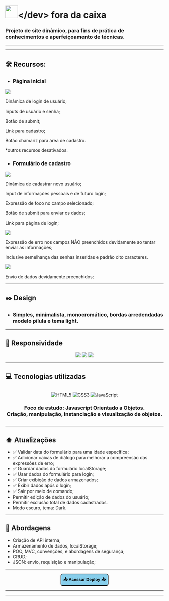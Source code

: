 <h1><span><img src="img/Brand/dev-icone.png" width="40"></span>&lt;/dev&gt; fora da caixa</h1>

 
### Projeto de site dinâmico, para fins de prática de conhecimentos e aperfeiçoamento de técnicas.

----


----

## 🛠️ Recursos:
- ### Página inicial
![](img/show/pg-inicial.jpg)

Dinâmica de login de usuário;

Inputs de usuário e senha;

Botão de submit;

Link para cadastro;

Botão chamariz para área de cadastro.

*outros recursos desativados. 

- ### Formulário de cadastro
![](img/show/pg-form.jpg)

Dinâmica de cadastrar novo usuário;

Input de informações pessoais e de futuro login;

Expressão de foco no campo selecionado;

Botão de submit para enviar os dados;

Link para página de login;

![](img/show/erro.jpg)

Expressão de erro nos campos NÃO preenchidos devidamente ao tentar enviar as informações;

Inclusive semelhança das senhas inseridas e padrão oito caracteres.

![](img/show/envio.jpg)

Envio de dados devidamente preenchidos;

----

## ✒️ Design
- ### Simples, minimalista, monocromático, bordas arredendadas modelo pílula e tema light.

----

## 📱 Responsividade

<div align="center">

![](img/show/mobile1.jpg)
![](img/show/mobile2.jpg)
![](img/show/mobile3.jpg)

</div>

----

## 💻 Tecnologias utilizadas


<div align="center" style="margin:2em 0">


![HTML5](https://img.shields.io/badge/html5-%23E34F26.svg?style=for-the-badge&logo=html5&logoColor=white) ![CSS3](https://img.shields.io/badge/css3-%231572B6.svg?style=for-the-badge&logo=css3&logoColor=white) ![JavaScript](https://img.shields.io/badge/javascript-%23323330.svg?style=for-the-badge&logo=javascript&logoColor=%23F7DF1E)

### Foco de estudo: Javascript Orientado a Objetos. <br> Criação, manipulação, instanciação e visualização de objetos.

</div>

----

## ⬆️ Atualizações

- ✅ Validar data do formulário para uma idade específica;
- ✅ Adicionar caixas de diálogo para melhorar a compreensão das expressões de erro;
- ✅ Guardar dados do formulário localStorage;
- ✅ Usar dados do formulário para login;
- ✅ Criar exibição de dados armazenados;
- ✅ Exibir dados após o login;
- ✅ Sair por meio de comando;
- Permitir edição de dados do usuário;
- Permitir exclusão total de dados cadastrados.
- Modo escuro, tema: Dark.

----

## 📖 Abordagens

- Criação de API interna;
- Armazenamento de dados, localStorage;
- POO, MVC, convenções, e abordagens de segurança;
- CRUD;
- JSON: envio, requisição e manipulação;

----
<div align='center'>
<a href="https://raimonesbarros.github.io/dev-fora-da-caixa/"><button style='padding:.5em; background-color:skyblue; border-radius:.5em; font-weight:bold'> 📤 Acessar Deploy 📤 </button> </a>

----
----